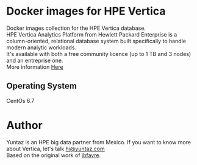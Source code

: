 # Docker images for HPE Vertica
Docker images collection for the HPE Vertica database.  
HPE Vertica Analytics Platform from Hewlett Packard Enterprise is a column-oriented, relational database system built specifically to handle modern analytic workloads.  
It's available with both a free community licence (up to 1 TB and 3 nodes) and an entreprise one.  
More information [Here](https://github.com/Yuntaz/docker-vertica/blob/master/README.md)

## Operating System
CentOs 6.7  

# Author			 
Yuntaz is an HPE big data partner from Mexico.
If you want to know more about Vertica, let's talk hi@yuntaz.com  
Based on the original work of [jbfavre](https://github.com/jbfavre).

